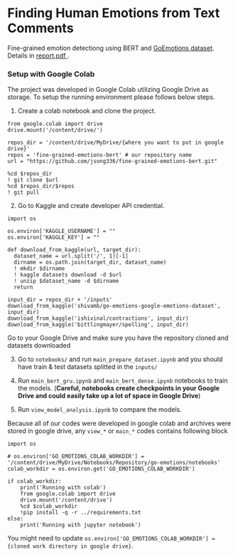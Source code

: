 # Finding Human Emotions from Text Comments

Fine-grained emotion detectiong using BERT and <a href="https://arxiv.org/abs/2005.00547">GoEmotions dataset</a>. Details in <a href="/report.pdf" target="_blank" > report.pdf </a>.

### Setup with Google Colab

The project was developed in Google Colab utilizing Google Drive as storage. To setup the running environment please follows below steps. 

1. Create a colab notebook and clone the project. 

```python3
from google.colab import drive
drive.mount('/content/drive/')

repos_dir = '/content/drive/MyDrive/{where you want to put in google drive}'
repos = 'fine-grained-emotions-bert' # our repository name
url = "https://github.com/jsong336/fine-grained-emotions-bert.git"

%cd $repos_dir
! git clone $url
%cd $repos_dir/$repos
! git pull 
```
2. Go to Kaggle and create developer API credential. 
```python3
import os

os.environ['KAGGLE_USERNAME'] = ""
os.environ['KAGGLE_KEY'] = ""

def download_from_kaggle(url, target_dir):
  dataset_name = url.split('/', 1)[-1]
  dirname = os.path.join(target_dir, dataset_name)
  ! mkdir $dirname
  ! kaggle datasets download -d $url
  ! unzip $dataset_name -d $dirname
  return 
  
input_dir = repos_dir + '/inputs'
download_from_kaggle('shivamb/go-emotions-google-emotions-dataset', input_dir)
download_from_kaggle('ishivinal/contractions', input_dir)
download_from_kaggle('bittlingmayer/spelling', input_dir)
```

Go to your Google Drive and make sure you have the repository cloned and datasets downloaded

3. Go to `notebooks/` and run `main_prepare_dataset.ipynb` and you should have train & test datasets splitted in the `inputs/`

4. Run `main_bert_gru.ipynb` and `main_bert_dense.ipynb` notebooks to train the models. (**Careful, notebooks create checkpoints in your Google Drive and could easily take up a lot of space in Google Drive**)

5. Run `view_model_analysis.ipynb` to compare the models. 

Because all of our codes were developed in google colab and archives were stored in google drive, any `view_*` or `main_*` codes contains following block

```python3
import os 

# os.environ['GO_EMOTIONS_COLAB_WORKDIR'] = '/content/drive/MyDrive/Notebooks/Repository/go-emotions/notebooks'
colab_workdir = os.environ.get('GO_EMOTIONS_COLAB_WORKDIR')

if colab_workdir:
    print('Running with colab')
    from google.colab import drive
    drive.mount('/content/drive')
    %cd $colab_workdir
    !pip install -q -r ../requirements.txt
else:
    print('Running with jupyter notebook')
```
You might need to update `os.environ['GO_EMOTIONS_COLAB_WORKDIR'] = {cloned work directory in google drive}`.
